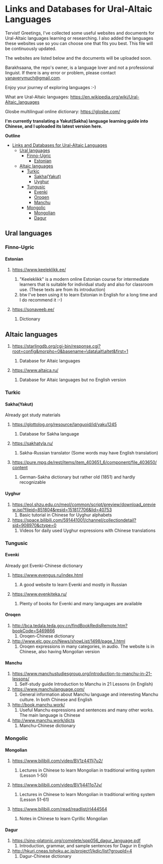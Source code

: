 # Links and Databases for Ural-Altaic Languages

Tervist! Greetings, I've collected some useful websites and documents for Ural-Altaic languages learning or researching. I also added the languages these websites use so you can choose one that fits you best. This file will be continuously updated.

The websites are listed below and the documents will be uploaded soon.

Barakhsaana, the repo's owner, is a language lover and not a professional linguist. If there is any error or problem, please contact yanaverymuch@gmail.com.

Enjoy your journey of exploring languages :-)



What are Ural-Altaic languages: https://en.wikipedia.org/wiki/Ural-Altaic_languages

Glosbe multilingual online dictionary: https://glosbe.com/

**I'm currently translating a Yakut(Sakha) language learning guide into Chinese, and I uploaded its latest version here.**

**Outline**
- [Links and Databases for Ural-Altaic Languages](#links-and-databases-for-ural-altaic-languages)
  - [Ural languages](#ural-languages)
    - [Finno-Ugric](#finno-ugric)
      - [Estonian](#estonian)
  - [Altaic languages](#altaic-languages)
    - [Turkic](#turkic)
      - [Sakha(Yakut)](#sakhayakut)
      - [Uyghur](#uyghur)
    - [Tungusic](#tungusic)
      - [Evenki](#evenki)
      - [Oroqen](#oroqen)
      - [Manchu](#manchu)
    - [Mongolic](#mongolic)
      - [Mongolian](#mongolian)
      - [Dagur](#dagur)




## Ural languages

### Finno-Ugric

#### Estonian

1. https://www.keeleklikk.ee/
   1. "Keeleklikk" is a modern online Estonian course for intermediate learners that is suitable for individual study and also for classroom use. (These texts are from its introduction)
   2. btw I've been using it to learn Estonian in English for a long time and I do recommend it :-)

2. https://sonaveeb.ee/
   1. Dictionary


## Altaic languages

1. https://starlingdb.org/cgi-bin/response.cgi?root=config&morpho=0&basename=\data\alt\altet&first=1
   1. Database for Altaic languages

2. https://www.altaica.ru/ 
   1. Database for Altaic languages but no English version


### Turkic

#### Sakha(Yakut)

Already got study materials

1. https://glottolog.org/resource/languoid/id/yaku1245 
   1. Database for Sakha language 

2. https://sakhatyla.ru/ 
   1. Sakha-Russian translator (Some words may have English translation)

3. https://pure.mpg.de/rest/items/item_403651_6/component/file_403650/content 
   1. German-Sakha dictionary but rather old (1851) and hardly recognizable

#### Uyghur

1. https://eol.shzu.edu.cn/meol/common/script/preview/download_preview.jsp?fileid=851804&resid=151817706&lid=40753
   1. Basic tutorial in Chinese for Uyghur alphabets
2. https://space.bilibili.com/591441001/channel/collectiondetail?sid=908970&ctype=0
   1. Videos for daily used Uyghur expressions with Chinese translations


### Tungusic

#### Evenki

Already got Evenki-Chinese dictionary

1. https://www.evengus.ru/index.html
   1. A good website to learn Evenki and mostly in Russian

2. https://www.evenkiteka.ru/
   1. Plenty of books for Evenki and many languages are available


#### Oroqen

1. http://bca.tedala.teda.gov.cn/findBookRedisRemote.htm?bookCode=S469866
   1. Oroqen-Chinese dictionary
2. http://www.elc.gov.cn/News/showList/1498/page_1.html
   1. Oroqen  expressions in many categories, in audio. The website is in Chinese, also having Mongolian version

#### Manchu

1. https://www.manchustudiesgroup.org/introduction-to-manchu-in-21-lessons/
   1. Self-study guide Introduction to Manchu in 21 Lessons (in English)
2. https://www.manchulanguage.com/
   1. General information about Manchu language and interesting Manchu culture. In both Chinese and English
3. http://book.manchu.work/
   1. Useful Manchu expressions and sentences and many other works. The main language is Chinese
4. http://www.manchu.work/dicts
   1. Manchu-Chinese dictionary

### Mongolic

#### Mongolian 

1. https://www.bilibili.com/video/BV1z4411j7u2/
   1. Lectures in Chinese to learn Mongolian in traditional writing system (Lesson 1-50)
2. https://www.bilibili.com/video/BV1j4411o7Jv/
   1. Lectures in Chinese to learn Mongolian in traditional writing system (Lesson 51-61)

3. https://www.bilibili.com/read/readlist/rl444564
   1. Notes in Chinese to learn Cyrillic Mongolian 

#### Dagur

1. https://sino-platonic.org/complete/spp056_dagur_language.pdf
   1. Introduction, grammar, and sample sentences for Dagur in English
2. http://hkuri.cneas.tohoku.ac.jp/project1/kdic/list?groupId=4
   1. Dagur-Chinese dictionary
